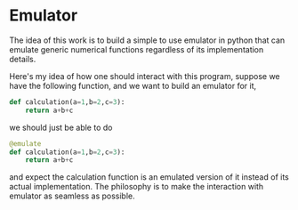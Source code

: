 # Emulator

The idea of this work is to build a simple to use emulator in python that can emulate generic numerical functions regardless of its implementation details. 

Here's my idea of how one should interact with this program, suppose we have the following function, and we want to build an emulator for it,

```python
def calculation(a=1,b=2,c=3):
    return a+b+c
```

we should just be able to do

```python
@emulate
def calculation(a=1,b=2,c=3):
    return a+b+c
```

and expect the calculation function is an emulated version of it instead of its actual implementation. The philosophy is to make the interaction with emulator as seamless as possible.
